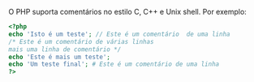 O PHP suporta comentários no estilo C, C++ e Unix shell. Por exemplo:
```php
<?php  
echo 'Isto é um teste'; // Este é um comentário  de uma linha  
/* Este é um comentário de várias linhas  
mais uma linha de comentário */  
echo 'Este é mais um teste';  
echo 'Um teste final'; # Este é um comentário de uma linha  
?>
```
